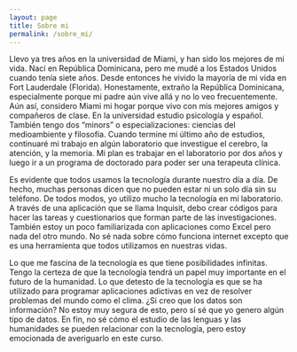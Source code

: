 ```yaml
---
layout: page
title: Sobre mi
permalink: /sobre_mi/
---
```


Llevo ya tres años en la universidad de Miami, y han sido los mejores de mi vida. Nací en República Dominicana, pero me mudé a los Estados Unidos cuando tenía siete años. Desde entonces he vivido la mayoría de mi vida en Fort Lauderdale (Florida). Honestamente, extraño la República Dominicana, especialmente porque mi padre aún vive allá y no lo veo frecuentemente. Aún así, considero Miami mi hogar porque vivo con mis mejores amigos y compañeros de clase. En la universidad estudio  psicología y español. También tengo dos “minors” o especializaciones: ciencias del medioambiente y filosofía. Cuando termine mi último año de estudios, continuaré mi trabajo en algún laboratorio que investigue el cerebro, la atención, y la memoria. Mi plan es trabajar en el laboratorio por dos años y luego ir a un programa de doctorado para poder ser una terapeuta clínica. 

Es evidente  que todos usamos la tecnología durante nuestro día a día. De hecho, muchas personas dicen que no pueden estar ni un solo día sin su teléfono. De todos modos, yo utilizo mucho la tecnología en mi laboratorio. A través de una aplicación que se llama Inquisit, debo crear códigos para hacer las tareas y cuestionarios que forman parte de las investigaciones. También estoy un poco familiarizada con aplicaciones como Excel pero nada del otro mundo. No sé nada sobre cómo funciona internet excepto que es una herramienta que todos utilizamos en nuestras vidas. 

Lo que me fascina de la tecnología es que tiene posibilidades infinitas. Tengo la certeza de que la tecnología tendrá un papel muy importante en el futuro de la humanidad. Lo que detesto de la tecnología es que se ha utilizado para programar aplicaciones adictivas en vez de resolver problemas del mundo como el clima. ¿Si creo que los datos son información? No estoy muy segura de esto, pero sí sé que yo genero algún tipo de datos. En fin, no sé cómo el estudio de las lenguas y las humanidades se pueden relacionar con la tecnología, pero estoy emocionada de averiguarlo en este curso. 

